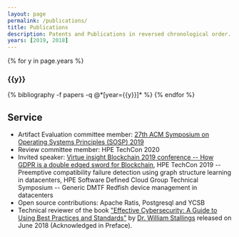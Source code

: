 ```yaml
---
layout: page
permalink: /publications/
title: Publications
description: Patents and Publications in reversed chronological order.
years: [2019, 2018]
---
```


{% for y in page.years %}
  <h3 class="year">{{y}}</h3>
  {% bibliography -f papers -q @*[year={{y}}]* %}
{% endfor %}

<h2>Service</h2>
<ul>
        <li>Artifact Evaluation committee member: <a href="https://sosp19.rcs.uwaterloo.ca/">27th ACM Symposium on Operating Systems Principles (SOSP) 2019</a></li>
        <li>Review committee member: HPE TechCon 2020</li>
        <li>Invited speaker: <a href="https://www.virtueinsight.com/technology/Blockchain-2019/"> Virtue insight Blockchain 2019 conference -- How GDPR is a double edged sword for Blockchain</a>, HPE TechCon 2019 -- Preemptive compatibility failure detection using graph structure learning in datacenters, HPE Software Defined Cloud Group Technical Symposium -- Generic DMTF Redfish device management in datacenters</li>
        <li>Open source contributions: Apache Ratis, Postgresql and YCSB</li>
        <li>Technical reviewer of the book <a href="http://www.informit.com/store/effective-cybersecurity-a-guide-to-using-best-practices-9780134772806">"Effective Cybersecurity: A Guide to Using Best Practices and Standards"</a> by <a href="http://williamstallings.com/">Dr. William Stallings</a> released on June 2018 (Acknowledged in Preface).</li>
</ul>